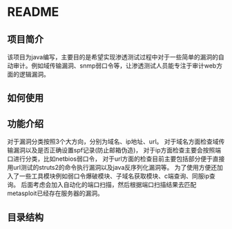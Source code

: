 README
===========================
## 项目简介
该项目为java编写，主要目的是希望实现渗透测试过程中对于一些简单的漏洞的自动审计。例如域传输漏洞、snmp弱口令等，让渗透测试人员能专注于审计web方面的逻辑漏洞。
## 如何使用
## 功能介绍
对于漏洞分类按照3个大方向，分别为域名、ip地址、url。
对于域名方面检查域传输漏洞以及是否正确设置spf记录(防止邮箱伪造)，
对于ip方面检查主要会按照端口进行分类，比如netbios弱口令，
对于url方面的检查目前主要包括部分便于直接用url测试的struts2的命令执行漏洞以及java反序列化漏洞等。
为了使用方便还加入了一些工具模块例如弱口令爆破模块、子域名获取模块、c端查询、同服ip查询。
后面考虑会加入自动化的端口扫描，然后根据端口扫描结果去匹配metasploit已经存在服务器的漏洞。
## 目录结构
